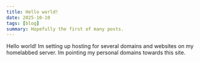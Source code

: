 ```yaml
---
title: Hello world!
date: 2025-10-10
tags: [blog]
summary: Hopefully the first of many posts.
---
```


Hello world! Im setting up hosting for several domains and websites on my homelabbed server. Im pointing my personal domains towards this site.